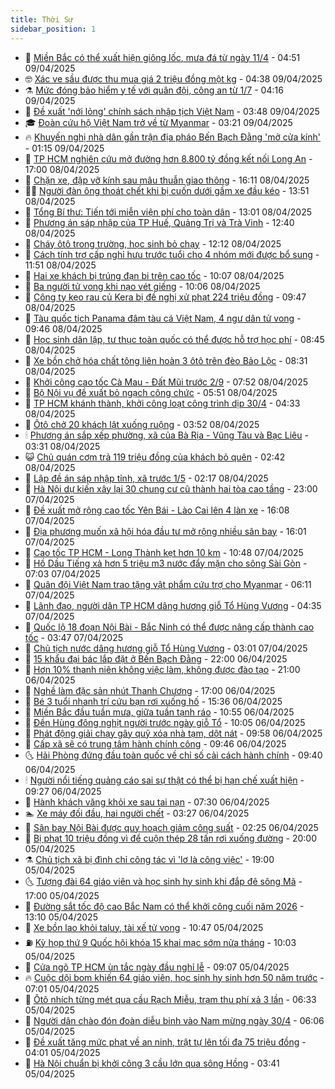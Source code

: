 ```yaml
---
title: Thời Sự
sidebar_position: 1
---
```


<!-- vnexpress-thoi-su:START -->
- 🦒 [Miền Bắc có thể xuất hiện giông lốc, mưa đá từ ngày 11/4](https://vnexpress.net/mien-bac-co-the-xuat-hien-giong-loc-mua-da-tu-ngay-11-4-4871738.html) - 04:51 09/04/2025
- 🤓 [Xác ve sầu được thu mua giá 2 triệu đồng một kg](https://vnexpress.net/xac-ve-sau-duoc-thu-mua-gia-2-trieu-dong-mot-kg-4871574.html) - 04:38 09/04/2025
- ⚗️ [Mức đóng bảo hiểm y tế với quân đội, công an từ 1/7](https://vnexpress.net/muc-dong-bao-hiem-y-te-voi-quan-doi-cong-an-tu-1-7-4871718.html) - 04:16 09/04/2025
- 🌊 [Đề xuất &#39;nới lỏng&#39; chính sách nhập tịch Việt Nam](https://vnexpress.net/de-xuat-noi-long-chinh-sach-nhap-tich-viet-nam-4871610.html) - 03:48 09/04/2025
- 🎓 [Đoàn cứu hộ Việt Nam trở về từ Myanmar](https://vnexpress.net/doan-cuu-ho-viet-nam-tro-ve-tu-myanmar-4871542.html) - 03:21 09/04/2025
- 🔥 [Khuyến nghị nhà dân gần trận địa pháo Bến Bạch Đằng &#39;mở cửa kính&#39;](https://vnexpress.net/khuyen-nghi-nha-dan-gan-tran-dia-phao-ben-bach-dang-mo-cua-kinh-4871568.html) - 01:15 09/04/2025
- 🦏 [TP HCM nghiên cứu mở đường hơn 8.800 tỷ đồng kết nối Long An](https://vnexpress.net/tp-hcm-nghien-cuu-mo-duong-hon-8-800-ty-dong-ket-noi-long-an-4871268.html) - 17:00 08/04/2025
- 👺 [Chặn xe, đập vỡ kính sau mâu thuẫn giao thông](https://vnexpress.net/chan-xe-dap-vo-kinh-sau-mau-thuan-giao-thong-4871540.html) - 16:11 08/04/2025
- 🧑‍🏫 [Người đàn ông thoát chết khi bị cuốn dưới gầm xe đầu kéo](https://vnexpress.net/nguoi-dan-ong-thoat-chet-khi-bi-cuon-duoi-gam-xe-dau-keo-4871517.html) - 13:51 08/04/2025
- 🚦 [Tổng Bí thư: Tiến tới miễn viện phí cho toàn dân](https://vnexpress.net/tong-bi-thu-tien-toi-mien-vien-phi-cho-toan-dan-4871502.html) - 13:01 08/04/2025
- 🎉 [Phương án sáp nhập của TP Huế, Quảng Trị và Trà Vinh](https://vnexpress.net/phuong-an-sap-nhap-cua-tp-hue-quang-tri-va-tra-vinh-4871385.html) - 12:40 08/04/2025
- 🦒 [Cháy ôtô trong trường, học sinh bỏ chạy](https://vnexpress.net/chay-oto-trong-truong-hoc-sinh-bo-chay-4871488.html) - 12:12 08/04/2025
- 🤗 [Cách tính trợ cấp nghỉ hưu trước tuổi cho 4 nhóm mới được bổ sung](https://vnexpress.net/cach-tinh-tro-cap-nghi-huu-truoc-tuoi-cho-4-nhom-moi-duoc-bo-sung-4871426.html) - 11:51 08/04/2025
- 💼 [Hai xe khách bị trúng đạn bi trên cao tốc](https://vnexpress.net/hai-xe-khach-bi-trung-dan-bi-tren-cao-toc-4871391.html) - 10:07 08/04/2025
- 🤩 [Ba người tử vong khi nạo vét giếng](https://vnexpress.net/ba-nguoi-tu-vong-khi-nao-vet-gieng-4871447.html) - 10:06 08/04/2025
- 🤡 [Công ty kẹo rau củ Kera bị đề nghị xử phạt 224 triệu đồng](https://vnexpress.net/cong-ty-keo-rau-cu-kera-bi-de-nghi-xu-phat-224-trieu-dong-4871399.html) - 09:47 08/04/2025
- 💯 [Tàu quốc tịch Panama đâm tàu cá Việt Nam, 4 ngư dân tử vong](https://vnexpress.net/tau-quoc-tich-panama-dam-tau-ca-viet-nam-4-ngu-dan-tu-vong-4871337.html) - 09:46 08/04/2025
- 👺 [Học sinh dân lập, tư thục toàn quốc có thể được hỗ trợ học phí](https://vnexpress.net/hoc-sinh-dan-lap-tu-thuc-toan-quoc-co-the-duoc-ho-tro-hoc-phi-4871365.html) - 08:45 08/04/2025
- 🌮 [Xe bồn chở hóa chất tông liên hoàn 3 ôtô trên đèo Bảo Lộc](https://vnexpress.net/xe-bon-cho-hoa-chat-tong-lien-hoan-3-oto-tren-deo-bao-loc-4871377.html) - 08:31 08/04/2025
- 🥸 [Khởi công cao tốc Cà Mau - Đất Mũi trước 2/9](https://vnexpress.net/khoi-cong-cao-toc-ca-mau-dat-mui-truoc-2-9-4871318.html) - 07:52 08/04/2025
- 🐻 [Bộ Nội vụ đề xuất bỏ ngạch công chức](https://vnexpress.net/bo-noi-vu-de-xuat-bo-ngach-cong-chuc-4871162.html) - 05:51 08/04/2025
- 👀 [TP HCM khánh thành, khởi công loạt công trình dịp 30/4](https://vnexpress.net/tp-hcm-khanh-thanh-khoi-cong-loat-cong-trinh-dip-30-4-4871216.html) - 04:33 08/04/2025
- 🤔 [Ôtô chở 20 khách lật xuống ruộng](https://vnexpress.net/oto-cho-20-khach-lat-xuong-ruong-4871202.html) - 03:52 08/04/2025
- 🕯 [Phương án sắp xếp phường, xã của Bà Rịa - Vũng Tàu và Bạc Liêu](https://vnexpress.net/phuong-an-sap-xep-phuong-xa-cua-ba-ria-vung-tau-va-bac-lieu-4871186.html) - 03:31 08/04/2025
- 😺 [Chủ quán cơm trả 119 triệu đồng của khách bỏ quên](https://vnexpress.net/chu-quan-com-tra-119-trieu-dong-cua-khach-bo-quen-4871102.html) - 02:42 08/04/2025
- 🦆 [Lập đề án sáp nhập tỉnh, xã trước 1/5](https://vnexpress.net/lap-de-an-sap-nhap-tinh-xa-truoc-1-5-4871107.html) - 02:17 08/04/2025
- 🧰 [Hà Nội dự kiến xây lại 30 chung cư cũ thành hai tòa cao tầng](https://vnexpress.net/ha-noi-du-kien-xay-lai-30-chung-cu-cu-thanh-hai-toa-cao-tang-4871029.html) - 23:00 07/04/2025
- 🦍 [Đề xuất mở rộng cao tốc Yên Bái - Lào Cai lên 4 làn xe](https://vnexpress.net/de-xuat-mo-rong-cao-toc-yen-bai-lao-cai-len-4-lan-xe-4871023.html) - 16:08 07/04/2025
- 🧰 [Địa phương muốn xã hội hóa đầu tư mở rộng nhiều sân bay](https://vnexpress.net/dia-phuong-muon-xa-hoi-hoa-dau-tu-mo-rong-nhieu-san-bay-4870956.html) - 16:01 07/04/2025
- 💃 [Cao tốc TP HCM - Long Thành kẹt hơn 10 km](https://vnexpress.net/cao-toc-tp-hcm-long-thanh-ket-hon-10-km-4870990.html) - 10:48 07/04/2025
- 🧰 [Hồ Dầu Tiếng xả hơn 5 triệu m3 nước đẩy mặn cho sông Sài Gòn](https://vnexpress.net/ho-dau-tieng-xa-hon-5-trieu-m3-nuoc-day-man-cho-song-sai-gon-4870958.html) - 07:03 07/04/2025
- 🚀 [Quân đội Việt Nam trao tặng vật phẩm cứu trợ cho Myanmar](https://vnexpress.net/quan-doi-viet-nam-trao-tang-vat-pham-cuu-tro-cho-myanmar-4870917.html) - 06:11 07/04/2025
- 🎊 [Lãnh đạo, người dân TP HCM dâng hương giỗ Tổ Hùng Vương](https://vnexpress.net/lanh-dao-nguoi-dan-tp-hcm-dang-huong-gio-to-hung-vuong-4870914.html) - 04:35 07/04/2025
- 🤭 [Quốc lộ 18 đoạn Nội Bài - Bắc Ninh có thể được nâng cấp thành cao tốc](https://vnexpress.net/quoc-lo-18-doan-noi-bai-bac-ninh-co-the-duoc-nang-cap-thanh-cao-toc-4870875.html) - 03:47 07/04/2025
- 🤗 [Chủ tịch nước dâng hương giỗ Tổ Hùng Vương](https://vnexpress.net/chu-tich-nuoc-dang-huong-gio-to-hung-vuong-4870850.html) - 03:01 07/04/2025
- 🌈 [15 khẩu đại bác lắp đặt ở Bến Bạch Đằng](https://vnexpress.net/15-khau-dai-bac-lap-dat-o-ben-bach-dang-4870820.html) - 22:00 06/04/2025
- 🦣 [Hơn 10% thanh niên không việc làm, không được đào tạo](https://vnexpress.net/hon-10-thanh-nien-khong-viec-lam-khong-duoc-dao-tao-4870777.html) - 21:00 06/04/2025
- 🎡 [Nghề làm đặc sản nhút Thanh Chương](https://vnexpress.net/nghe-lam-dac-san-nhut-thanh-chuong-4870751.html) - 17:00 06/04/2025
- 🦏 [Bé 3 tuổi nhanh trí cứu bạn rơi xuống hố](https://vnexpress.net/be-3-tuoi-nhanh-tri-cuu-ban-roi-xuong-ho-4870793.html) - 15:36 06/04/2025
- 🎊 [Miền Bắc đầu tuần mưa, giữa tuần tạnh ráo](https://vnexpress.net/mien-bac-dau-tuan-mua-giua-tuan-tanh-rao-4870704.html) - 10:55 06/04/2025
- 🫶 [Đền Hùng đông nghịt người trước ngày giỗ Tổ](https://vnexpress.net/den-hung-dong-nghit-nguoi-truoc-ngay-gio-to-4870711.html) - 10:05 06/04/2025
- 🤔 [Phát động giải chạy gây quỹ xóa nhà tạm, dột nát](https://vnexpress.net/phat-dong-giai-chay-gay-quy-xoa-nha-tam-dot-nat-4870726.html) - 09:58 06/04/2025
- 🤠 [Cấp xã sẽ có trung tâm hành chính công](https://vnexpress.net/cap-xa-se-co-trung-tam-hanh-chinh-cong-4870743.html) - 09:46 06/04/2025
- 🌜 [Hải Phòng đứng đầu toàn quốc về chỉ số cải cách hành chính](https://vnexpress.net/hai-phong-dung-dau-toan-quoc-ve-chi-so-cai-cach-hanh-chinh-4870710.html) - 09:40 06/04/2025
- 🕯 [Người nổi tiếng quảng cáo sai sự thật có thể bị hạn chế xuất hiện](https://vnexpress.net/nguoi-noi-tieng-quang-cao-sai-su-that-co-the-bi-han-che-xuat-hien-4870732.html) - 09:27 06/04/2025
- 🤔 [Hành khách văng khỏi xe sau tai nạn](https://vnexpress.net/hanh-khach-vang-khoi-xe-sau-tai-nan-4870702.html) - 07:30 06/04/2025
- 🏊 [Xe máy đối đầu, hai người chết](https://vnexpress.net/xe-may-doi-dau-hai-nguoi-chet-4870647.html) - 03:27 06/04/2025
- 🌮 [Sân bay Nội Bài được quy hoạch giảm công suất](https://vnexpress.net/san-bay-noi-bai-duoc-quy-hoach-giam-cong-suat-4870605.html) - 02:25 06/04/2025
- 🫣 [Bị phạt 10 triệu đồng vì để cuộn thép 28 tấn rơi xuống đường](https://vnexpress.net/bi-phat-10-trieu-dong-vi-de-cuon-thep-28-tan-roi-xuong-duong-4870569.html) - 20:00 05/04/2025
- ⚗️ [Chủ tịch xã bị đình chỉ công tác vì &#39;lơ là công việc&#39;](https://vnexpress.net/chu-tich-xa-bi-dinh-chi-cong-tac-vi-lo-la-cong-viec-4870550.html) - 19:00 05/04/2025
- 🌜 [Tượng đài 64 giáo viên và học sinh hy sinh khi đắp đê sông Mã](https://vnexpress.net/tuong-dai-64-giao-vien-va-hoc-sinh-hy-sinh-khi-dap-de-song-ma-4869196.html) - 17:00 05/04/2025
- 🌁 [Đường sắt tốc độ cao Bắc Nam có thể khởi công cuối năm 2026](https://vnexpress.net/duong-sat-toc-do-cao-bac-nam-co-the-khoi-cong-cuoi-nam-2026-4870528.html) - 13:10 05/04/2025
- 🐲 [Xe bồn lao khỏi taluy, tài xế tử vong](https://vnexpress.net/xe-bon-lao-khoi-taluy-tai-xe-tu-vong-4870487.html) - 10:47 05/04/2025
- ⛽️ [Kỳ họp thứ 9 Quốc hội khóa 15 khai mạc sớm nửa tháng](https://vnexpress.net/ky-hop-thu-9-quoc-hoi-khoa-15-khai-mac-som-nua-thang-4870489.html) - 10:03 05/04/2025
- 🗽 [Cửa ngõ TP HCM ùn tắc ngày đầu nghỉ lễ](https://vnexpress.net/cua-ngo-tp-hcm-un-tac-ngay-dau-nghi-le-4870476.html) - 09:07 05/04/2025
- 🔥 [Cuộc dội bom khiến 64 giáo viên, học sinh hy sinh hơn 50 năm trước](https://vnexpress.net/cuoc-doi-bom-khien-64-giao-vien-hoc-sinh-hy-sinh-hon-50-nam-truoc-4869152.html) - 07:01 05/04/2025
- 💯 [Ôtô nhích từng mét qua cầu Rạch Miễu, trạm thu phí xả 3 lần](https://vnexpress.net/oto-nhich-tung-met-qua-cau-rach-mieu-tram-thu-phi-xa-3-lan-4870425.html) - 06:33 05/04/2025
- 🦆 [Người dân chào đón đoàn diễu binh vào Nam mừng ngày 30/4](https://vnexpress.net/nguoi-dan-chao-don-doan-dieu-binh-vao-nam-mung-ngay-30-4-4870413.html) - 06:06 05/04/2025
- 🫣 [Đề xuất tăng mức phạt về an ninh, trật tự lên tối đa 75 triệu đồng](https://vnexpress.net/de-xuat-tang-muc-phat-ve-an-ninh-trat-tu-len-toi-da-75-trieu-dong-4869912.html) - 04:01 05/04/2025
- 🤡 [Hà Nội chuẩn bị khởi công 3 cầu lớn qua sông Hồng](https://vnexpress.net/ha-noi-chuan-bi-khoi-cong-3-cau-lon-qua-song-hong-4870351.html) - 03:41 05/04/2025<!-- vnexpress-thoi-su:END -->